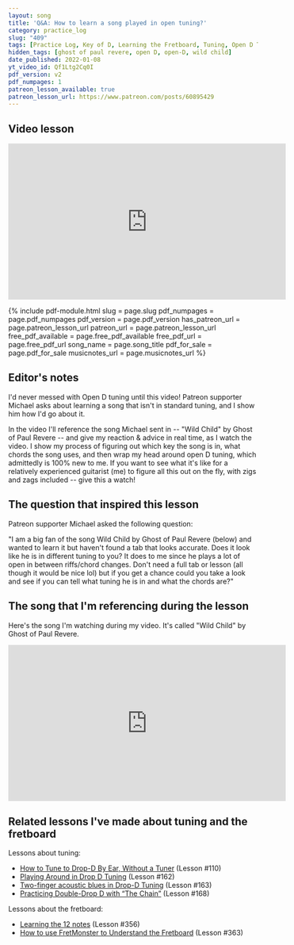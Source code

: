 ```yaml
---
layout: song
title: 'Q&A: How to learn a song played in open tuning?'
category: practice_log
slug: "409"
tags: [Practice Log, Key of D, Learning the Fretboard, Tuning, Open D Tuning]
hidden_tags: [ghost of paul revere, open D, open-D, wild child]
date_published: 2022-01-08
yt_video_id: Qf1Ltg2Cq0I
pdf_version: v2
pdf_numpages: 1
patreon_lesson_available: true
patreon_lesson_url: https://www.patreon.com/posts/60895429
---
```


## Video lesson

<iframe width="560" height="315" src="https://www.youtube.com/embed/{{page.yt_video_id}}" frameborder="0" allow="accelerometer; autoplay; encrypted-media; gyroscope; picture-in-picture" allowfullscreen></iframe>

{% include pdf-module.html slug = page.slug pdf_numpages = page.pdf_numpages pdf_version = page.pdf_version has_patreon_url = page.patreon_lesson_url patreon_url = page.patreon_lesson_url free_pdf_available = page.free_pdf_available free_pdf_url = page.free_pdf_url song_name = page.song_title pdf_for_sale = page.pdf_for_sale musicnotes_url = page.musicnotes_url %}

## Editor's notes

I'd never messed with Open D tuning until this video! Patreon supporter Michael asks about learning a song that isn't in standard tuning, and I show him how I'd go about it.

In the video I'll reference the song Michael sent in -- "Wild Child" by Ghost of Paul Revere -- and give my reaction & advice in real time, as I watch the video. I show my process of figuring out which key the song is in, what chords the song uses, and then wrap my head around open D tuning, which admittedly is 100% new to me. If you want to see what it's like for a relatively experienced guitarist (me) to figure all this out on the fly, with zigs and zags included -- give this a watch!

## The question that inspired this lesson

Patreon supporter Michael asked the following question:

"I am a big fan of the song Wild Child by Ghost of Paul Revere (below) and wanted to learn it but haven't found a tab that looks accurate.  Does it look like he is in different tuning to you?  It does to me since he plays a lot of open in between riffs/chord changes.  Don't need a full tab or lesson (all though it would be nice lol) but if you get a chance could you take a look and see if you can tell what tuning he is in and what the chords are?"

## The song that I'm referencing during the lesson

Here's the song I'm watching during my video. It's called "Wild Child" by Ghost of Paul Revere.

<iframe width="560" height="315" src="https://www.youtube.com/embed/vB4vHlTSLMU" frameborder="0" allow="accelerometer; autoplay; encrypted-media; gyroscope; picture-in-picture" allowfullscreen></iframe>

## Related lessons I've made about tuning and the fretboard

Lessons about tuning:

- [How to Tune to Drop-D By Ear, Without a Tuner](https://playsongnotes.com/lessons/110) (Lesson #110)
- [Playing Around in Drop D Tuning](https://playsongnotes.com/lessons/162) (Lesson #162)
- [Two-finger acoustic blues in Drop-D Tuning](https://playsongnotes.com/lessons/163) (Lesson #163)
- [Practicing Double-Drop D with “The Chain”](https://playsongnotes.com/lessons/168) (Lesson #168)

Lessons about the fretboard:

- [Learning the 12 notes](https://playsongnotes.com/lessons/356) (Lesson #356)
- [How to use FretMonster to Understand the Fretboard](https://playsongnotes.com/lessons/363) (Lesson #363)
